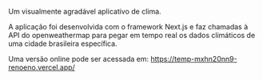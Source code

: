 Um visualmente agradável aplicativo de clima. 

A aplicação foi desenvolvida com o framework Next.js e faz chamadas à API do openweathermap para pegar em tempo real os dados climáticos de uma cidade brasileira específica.

Uma versão online pode ser acessada em: https://temp-mxhn20nn9-renoeno.vercel.app/
